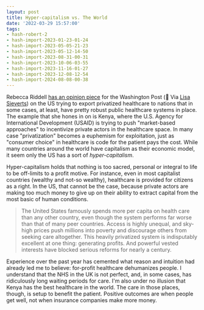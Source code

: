 ```yaml
---
layout: post
title: Hyper-capitalism vs. The World
date: '2022-03-29 15:57:00'
tags:
- hash-robert-2
- hash-import-2023-01-23-01-24
- hash-import-2023-05-05-21-23
- hash-import-2023-05-12-14-50
- hash-import-2023-08-31-00-31
- hash-import-2023-10-06-03-55
- hash-import-2023-11-16-01-27
- hash-import-2023-12-08-12-54
- hash-import-2024-08-08-00-38
---
```


Rebecca Riddell [has an opinion piece](https://www.washingtonpost.com/opinions/2022/01/10/usaid-private-health-systems-kenya/) for the Washington Post (🔗 Via [Lisa Sieverts](https://micro.blog/agilelisa)) on the US trying to export privatized healthcare to nations that in some cases, at least, have pretty robust public healthcare systems in place. The example that she hones in on is Kenya, where the U.S. Agency for International Development (USAID) is trying to push "market-based approaches" to incentivize private actors in the healthcare space. In many case "privatization" becomes a euphemism for exploitation, just as "consumer choice" in healthcare is code for the patient pays the cost. While many countries around the world have capitalism as their economic model, it seem only the US has a sort of _hyper-capitalism_.

Hyper-capitalism holds that nothing is too sacred, personal or integral to life to be off-limits to a profit motive. For instance, even in most capitalist countries (wealthy and not-so wealthy), healthcare is provided for citizens as a right. In the US, that cannot be the case, because private actors are making too much money to give up on their ability to extract capital from the most basic of human conditions.

> The United States famously spends more per capita on health care than any other country, even though the system performs far worse than that of many peer countries. Access is highly unequal, and sky-high prices push millions into poverty and discourage others from seeking care altogether. This heavily privatized system is indisputably excellent at one thing: generating profits. And powerful vested interests have blocked serious reforms for nearly a century.

Experience over the past year has cemented what reason and intuition had already led me to believe: for-profit healthcare dehumanizes people. I understand that the NHS in the UK is not perfect, and, in some cases, has ridiculously long waiting periods for care. I'm also under no illusion that Kenya has the best healthcare in the world. The care in those places, though, is setup to benefit the patient. Positive outcomes are when people get well, not when insurance companies make more money.

